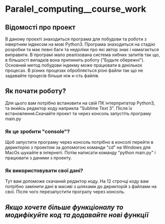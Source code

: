# Paralel_computing__course_work
## Відомості про проект
В даному проєкті знаходиться програма для побудови та роботи з інвертним індексом на мові Python3.
Програма знаходиться на стадію розробки та має певні баги та недоліки про які автор знає і намагається виправити.
В програмі мало реалізована система хибних запитів так що, в більшості випадків вона припинить роботу ("Будьте обережні").
Основний метод побудови індекму може працювати в декількох процесах. В різних процезах обробляється різні файли так що не задавайте
процесів більше ніж к-сть файлів.

## Як почати роботу?
Для цього вам потрібно встановити на свій ПК інтерпритатор Python3, та якийсь редактор коду наприкла "Sublime Text 3".
Після їх встановлення.Скачайте проект та через консоль запустіть програму main.py <br/>

### Як це зробити "console"?
Щоб запустити програму через консоль потрібно в консолі перейти в дерикторію з проектом за допомогою команди "cd" на Windows
для MacOs шукайте в інтернеті. Потім написати команду "python main.py" і працювати з даними з проекту.

### Як використовувати свої дані?
Тут вам допоможе скачаний редактор коду. На 12 строчці коду вам потрібно замінити дані в масиві з шляхами до дерикторій з 
файлами на свої. Після чого перезапустити програпу через консоль.

## *Якщо хочете більше функціоналу то модифікуйте код та додавайте нові функції*
